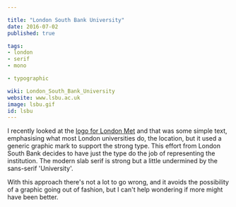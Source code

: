 ```yaml
---

title: "London South Bank University"
date: 2016-07-02
published: true

tags:
- london
- serif
- mono

- typographic

wiki: London_South_Bank_University
website: www.lsbu.ac.uk
image: lsbu.gif
id: lsbu
---
```


I recently looked at the [logo for London Met](londonmet.html) and that was some simple text, emphasising what most London universities do, the location, but it used a generic graphic mark to support the strong type. This effort from London South Bank decides to have just the type do the job of representing the institution. The modern slab serif is strong but a little undermined by the sans-serif 'University'.

With this approach there's not a lot to go wrong, and it avoids the possibility of a graphic going out of fashion, but I can't help wondering if more might have been better.
